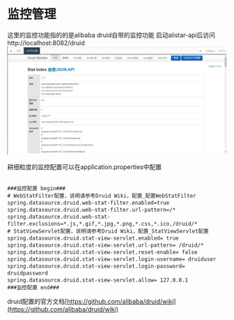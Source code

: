 # 监控管理

这里的监控功能指的的是alibaba druid自带的监控功能
启动alistar-api后访问http://localhost:8082/druid
![monitor](./img/monitor.jpg)

耕细粒度的监控配置可以在application.properties中配置
```properties

###监控配置 begin###
# WebStatFilter配置，说明请参考Druid Wiki，配置_配置WebStatFilter
spring.datasource.druid.web-stat-filter.enabled=true
spring.datasource.druid.web-stat-filter.url-pattern=/*
spring.datasource.druid.web-stat-filter.exclusions=*.js,*.gif,*.jpg,*.png,*.css,*.ico,/druid/*
# StatViewServlet配置，说明请参考Druid Wiki，配置_StatViewServlet配置
spring.datasource.druid.stat-view-servlet.enabled= true
spring.datasource.druid.stat-view-servlet.url-pattern= /druid/*
spring.datasource.druid.stat-view-servlet.reset-enable= false
spring.datasource.druid.stat-view-servlet.login-username= druiduser
spring.datasource.druid.stat-view-servlet.login-password= druidpassword
spring.datasource.druid.stat-view-servlet.allow= 127.0.0.1
###监控配置 end###
```

druid配置的官方文档[https://github.com/alibaba/druid/wiki](https://github.com/alibaba/druid/wiki)